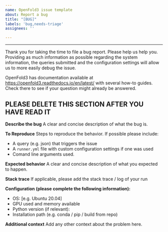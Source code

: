 ```yaml
---
name: OpenFold3 issue template
about: Report a bug
title: "[BUG]"
labels: 'bug,needs-triage'
assignees: ''

---
```


-----------------------------------------
Thank you for taking the time to file a bug report. Please help us help you. Providing as much information as possible regarding the system information, the queries submitted and the configuration settings will allow us to more easily debug the issue.

OpenFold3 has documentation available at https://openfold3.readthedocs.io/en/latest/ with several how-to guides. Check there to see if your question might already be answered.

PLEASE DELETE THIS SECTION AFTER YOU HAVE READ IT
-----------------------------------------

**Describe the bug**
A clear and concise description of what the bug is.

**To Reproduce**
Steps to reproduce the behavior. If possible please include:
- A query (e.g. json) that triggers the issue
- A `runner.yml` file with custom configuration settings if one was used
- Comand line arguments used.

**Expected behavior**
A clear and concise description of what you expected to happen.

**Stack trace**
If applicable, please add the stack trace / log of your run

**Configuration (please complete the following information):**
 - OS: [e.g. Ubuntu 20.04]
 - GPU used and memory available
 - Python version (if relevant):
 - Installation path (e.g. conda / pip / build from repo)

**Additional context**
Add any other context about the problem here.
